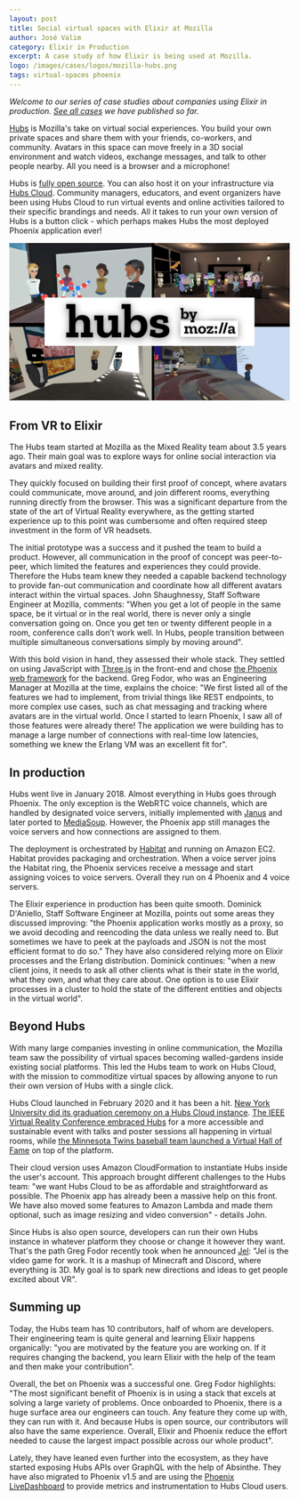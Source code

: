 ```yaml
---
layout: post
title: Social virtual spaces with Elixir at Mozilla
author: José Valim
category: Elixir in Production
excerpt: A case study of how Elixir is being used at Mozilla.
logo: /images/cases/logos/mozilla-hubs.png
tags: virtual-spaces phoenix
---
```


*Welcome to our series of case studies about companies using Elixir in production. [See all cases](/cases.html) we have published so far.*

[Hubs](https://hubs.mozilla.com/) is Mozilla's take on virtual social experiences. You build your own private spaces and share them with your friends, co-workers, and community. Avatars in this space can move freely in a 3D social environment and watch videos, exchange messages, and talk to other people nearby. All you need is a browser and a microphone!

Hubs is [fully open source](https://github.com/mozilla/hubs). You can also host it on your infrastructure via [Hubs Cloud](https://hubs.mozilla.com/cloud). Community managers, educators, and event organizers have been using Hubs Cloud to run virtual events and online activities tailored to their specific brandings and needs. All it takes to run your own version of Hubs is a button click - which perhaps makes Hubs the most deployed Phoenix application ever!

![Mozilla Hubs](/images/cases/bg/mozilla-hubs.jpg)

## From VR to Elixir

The Hubs team started at Mozilla as the Mixed Reality team about 3.5 years ago. Their main goal was to explore ways for online social interaction via avatars and mixed reality.

They quickly focused on building their first proof of concept, where avatars could communicate, move around, and join different rooms, everything running directly from the browser. This was a significant departure from the state of the art of Virtual Reality everywhere, as the getting started experience up to this point was cumbersome and often required steep investment in the form of VR headsets.

The initial prototype was a success and it pushed the team to build a product. However, all communication in the proof of concept was peer-to-peer, which limited the features and experiences they could provide. Therefore the Hubs team knew they needed a capable backend technology to provide fan-out communication and coordinate how all different avatars interact within the virtual spaces. John Shaughnessy, Staff Software Engineer at Mozilla, comments: "When you get a lot of people in the same space, be it virtual or in the real world, there is never only a single conversation going on. Once you get ten or twenty different people in a room, conference calls don’t work well. In Hubs, people transition between multiple simultaneous conversations simply by moving around".

With this bold vision in hand, they assessed their whole stack. They settled on using JavaScript with [Three.js](https://threejs.org/) in the front-end and chose [the Phoenix web framework](https://phoenixframework.org/) for the backend. Greg Fodor, who was an Engineering Manager at Mozilla at the time, explains the choice: "We first listed all of the features we had to implement, from trivial things like REST endpoints, to more complex use cases, such as chat messaging and tracking where avatars are in the virtual world. Once I started to learn Phoenix, I saw all of those features were already there! The application we were building has to manage a large number of connections with real-time low latencies, something we knew the Erlang VM was an excellent fit for".

## In production

Hubs went live in January 2018. Almost everything in Hubs goes through Phoenix. The only exception is the WebRTC voice channels, which are handled by designated voice servers, initially implemented with [Janus](https://janus.conf.meetecho.com/) and later ported to [MediaSoup](https://mediasoup.org/). However, the Phoenix app still manages the voice servers and how connections are assigned to them.

The deployment is orchestrated by [Habitat](https://www.chef.io/products/chef-habitat/) and running on Amazon EC2. Habitat provides packaging and orchestration. When a voice server joins the Habitat ring, the Phoenix services receive a message and start assigning voices to voice servers. Overall they run on 4 Phoenix and 4 voice servers.

The Elixir experience in production has been quite smooth. Dominick D'Aniello, Staff Software Engineer at Mozilla, points out some areas they discussed improving: "the Phoenix application works mostly as a proxy, so we avoid decoding and reencoding the data unless we really need to. But sometimes we have to peek at the payloads and JSON is not the most efficient format to do so." They have also considered relying more on Elixir processes and the Erlang distribution. Dominick continues: "when a new client joins, it needs to ask all other clients what is their state in the world, what they own, and what they care about. One option is to use Elixir processes in a cluster to hold the state of the different entities and objects in the virtual world".

## Beyond Hubs

With many large companies investing in online communication, the Mozilla team saw the possibility of virtual spaces becoming walled-gardens inside existing social platforms. This led the Hubs team to work on Hubs Cloud, with the mission to commoditize virtual spaces by allowing anyone to run their own version of Hubs with a single click. 

Hubs Cloud launched in February 2020 and it has been a hit. [New York University did its graduation ceremony on a Hubs Cloud instance](https://twitter.com/nyuniversity/status/1258401916096315399). [The IEEE Virtual Reality Conference embraced Hubs](https://www.computer.org/conferences/organize-a-conference/organizer-resources/hosting-a-virtual-event/success-stories/IEEE-VR-2020) for a more accessible and sustainable event with talks and poster sessions all happening in virtual rooms, while [the Minnesota Twins baseball team launched a Virtual Hall of Fame](https://www.twincities.com/2021/02/09/twins-set-to-launch-new-virtual-fan-experience/) on top of the platform.

Their cloud version uses Amazon CloudFormation to instantiate Hubs inside the user's account. This approach brought different challenges to the Hubs team: "we want Hubs Cloud to be as affordable and straightforward as possible. The Phoenix app has already been a massive help on this front. We have also moved some features to Amazon Lambda and made them optional, such as image resizing and video conversion" - details John.

Since Hubs is also open source, developers can run their own Hubs instance in whatever platform they choose or change it however they want. That's the path Greg Fodor recently took when he announced [Jel](https://jel.app/): "Jel is the video game for work. It is a mashup of Minecraft and Discord, where everything is 3D. My goal is to spark new directions and ideas to get people excited about VR".

## Summing up

Today, the Hubs team has 10 contributors, half of whom are developers. Their engineering team is quite general and learning Elixir happens organically: "you are motivated by the feature you are working on. If it requires changing the backend, you learn Elixir with the help of the team and then make your contribution".

Overall, the bet on Phoenix was a successful one. Greg Fodor highlights: "The most significant benefit of Phoenix is in using a stack that excels at solving a large variety of problems. Once onboarded to Phoenix, there is a huge surface area our engineers can touch. Any feature they come up with, they can run with it. And because Hubs is open source, our contributors will also have the same experience. Overall, Elixir and Phoenix reduce the effort needed to cause the largest impact possible across our whole product".

Lately, they have leaned even further into the ecosystem, as they have started exposing Hubs APIs over GraphQL with the help of Absinthe. They have also migrated to Phoenix v1.5 and are using the [Phoenix LiveDashboard](https://github.com/phoenixframework/phoenix_live_dashboard) to provide metrics and instrumentation to Hubs Cloud users.
